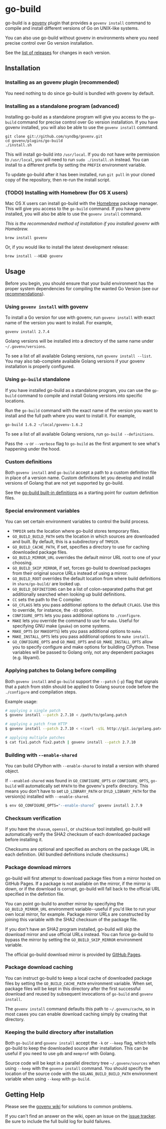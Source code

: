 # go-build

go-build is a [govenv](https://github.com/syndbg/govenv) plugin that
provides a `govenv install` command to compile and install different versions
of Go on UNIX-like systems.

You can also use go-build without govenv in environments where you need
precise control over Go version installation.

See the [list of releases](https://github.com/syndbg/govenv/releases)
for changes in each version.


## Installation

### Installing as an govenv plugin (recommended)

You need nothing to do since go-build is bundled with govenv by
default.

### Installing as a standalone program (advanced)

Installing go-build as a standalone program will give you access to the
`go-build` command for precise control over Go version installation. If you
have govenv installed, you will also be able to use the `govenv install` command.

    git clone git://github.com/syndbg/govenv.git
    cd govenv/plugins/go-build
    ./install.sh

This will install go-build into `/usr/local`. If you do not have write
permission to `/usr/local`, you will need to run `sudo ./install.sh` instead.
You can install to a different prefix by setting the `PREFIX` environment
variable.

To update go-build after it has been installed, run `git pull` in your cloned
copy of the repository, then re-run the install script.

### (TODO) Installing with Homebrew (for OS X users)

Mac OS X users can install go-build with the [Homebrew](http://brew.sh)
package manager. This will give you access to the `go-build` command. If you
have govenv installed, you will also be able to use the `govenv install` command.

*This is the recommended method of installation if you installed govenv with
Homebrew.*

    brew install govenv

Or, if you would like to install the latest development release:

    brew install --HEAD govenv

## Usage

Before you begin, you should ensure that your build environment has the proper
system dependencies for compiling the wanted Go Version (see our [recommendations](https://github.com/syndbg/govenv/wiki#suggested-build-environment)).

### Using `govenv install` with govenv

To install a Go version for use with govenv, run `govenv install` with
exact name of the version you want to install. For example,

    govenv install 2.7.4

Golang versions will be installed into a directory of the same name under
`~/.govenv/versions`.

To see a list of all available Golang versions, run `govenv install --list`. You
may also tab-complete available Golang versions if your govenv installation is
properly configured.

### Using `go-build` standalone

If you have installed go-build as a standalone program, you can use the
`gp-build` command to compile and install Golang versions into specific
locations.

Run the `go-build` command with the exact name of the version you want to
install and the full path where you want to install it. For example,

    go-build 1.6.2 ~/local/govenv-1.6.2

To see a list of all available Golang versions, run `go-build --definitions`.

Pass the `-v` or `--verbose` flag to `go-build` as the first argument to see
what's happening under the hood.

### Custom definitions

Both `govenv install` and `go-build` accept a path to a custom definition file
in place of a version name. Custom definitions let you develop and install
versions of Golang that are not yet supported by go-build.

See the [go-build built-in definitions](https://github.com/syndbg/govenv/tree/master/plugins/go-build/share/go-build) as a starting point for
custom definition files.

[definitions]: https://github.com/syndbg/govenv/tree/master/plugins/go-build/share/go-build

### Special environment variables

You can set certain environment variables to control the build process.

* `TMPDIR` sets the location where go-build stores temporary files.
* `GO_BUILD_BUILD_PATH` sets the location in which sources are downloaded and
  built. By default, this is a subdirectory of `TMPDIR`.
* `GO_BUILD_CACHE_PATH`, if set, specifies a directory to use for caching
  downloaded package files.
* `GO_BUILD_MIRROR_URL` overrides the default mirror URL root to one of your
  choosing.
* `GO_BUILD_SKIP_MIRROR`, if set, forces go-build to download packages from
  their original source URLs instead of using a mirror.
* `GO_BUILD_ROOT` overrides the default location from where build definitions
  in `share/go-build/` are looked up.
* `GO_BUILD_DEFINITIONS` can be a list of colon-separated paths that get
  additionally searched when looking up build definitions.
* `CC` sets the path to the C compiler.
* `GO_CFLAGS` lets you pass additional options to the default `CFLAGS`. Use
  this to override, for instance, the `-O3` option.
* `CONFIGURE_OPTS` lets you pass additional options to `./configure`.
* `MAKE` lets you override the command to use for `make`. Useful for specifying
  GNU make (`gmake`) on some systems.
* `MAKE_OPTS` (or `MAKEOPTS`) lets you pass additional options to `make`.
* `MAKE_INSTALL_OPTS` lets you pass additional options to `make install`.
* `GO_CONFIGURE_OPTS` and `GO_MAKE_OPTS` and `GO_MAKE_INSTALL_OPTS` allow
  you to specify configure and make options for buildling CPython. These variables
  will be passed to Golang only, not any dependent packages (e.g. libyaml).

### Applying patches to Golang before compiling

Both `govenv install` and `go-build` support the `--patch` (`-p`) flag that
signals that a patch from stdin should be applied to Golang source code before
the `./configure` and compilation steps.

Example usage:

```sh
# applying a single patch
$ govenv install --patch 2.7.10 < /path/to/golang.patch

# applying a patch from HTTP
$ govenv install --patch 2.7.10 < <(curl -sSL http://git.io/golang.patch)

# applying multiple patches
$ cat fix1.patch fix2.patch | govenv install --patch 2.7.10
```


### Building with `--enable-shared`

You can build CPython with `--enable-shared` to install a version with
shared object.

If `--enabled-shared` was found in `GO_CONFIGURE_OPTS` or `CONFIGURE_OPTS`,
`go-build` will automatically set `RPATH` to the govenv's prefix directory.
This means you don't have to set `LD_LIBRARY_PATH` or `DYLD_LIBRARY_PATH` for
the version(s) installed with `--enable-shared`.

```sh
$ env GO_CONFIGURE_OPTS="--enable-shared` govenv install 2.7.9
```

### Checksum verification

If you have the `shasum`, `openssl`, or `sha256sum` tool installed, go-build will
automatically verify the SHA2 checksum of each downloaded package before
installing it.

Checksums are optional and specified as anchors on the package URL in each
definition. (All bundled definitions include checksums.)

### Package download mirrors

go-build will first attempt to download package files from a mirror hosted on
GitHub Pages. If a package is not available on the mirror, if the mirror
is down, or if the download is corrupt, go-build will fall back to the
official URL specified in the defintion file.

You can point go-build to another mirror by specifying the
`GO_BUILD_MIRROR_URL` environment variable--useful if you'd like to run your
own local mirror, for example. Package mirror URLs are constructed by joining
this variable with the SHA2 checksum of the package file.

If you don't have an SHA2 program installed, go-build will skip the download
mirror and use official URLs instead. You can force go-build to bypass the
mirror by setting the `GO_BUILD_SKIP_MIRROR` environment variable.

The official go-build download mirror is provided by
[GitHub Pages](http://syndbg.github.io/golangs/).

### Package download caching

You can instruct go-build to keep a local cache of downloaded package files
by setting the `GO_BUILD_CACHE_PATH` environment variable. When set, package
files will be kept in this directory after the first successful download and
reused by subsequent invocations of `go-build` and `govenv install`.

The `govenv install` command defaults this path to `~/.govenv/cache`, so in most
cases you can enable download caching simply by creating that directory.

### Keeping the build directory after installation

Both `go-build` and `govenv install` accept the `-k` or `--keep` flag, which
tells go-build to keep the downloaded source after installation. This can be
useful if you need to use `gdb` and `memprof` with Golang.

Source code will be kept in a parallel directory tree `~/.govenv/sources` when
using `--keep` with the `govenv install` command. You should specify the
location of the source code with the `GOLANG_BUILD_BUILD_PATH` environment
variable when using `--keep` with `go-build`.


## Getting Help

Please see the [govenv wiki](https://github.com/syndbg/govenv/wiki) for solutions to common problems.

[wiki]: https://github.com/syndbg/govenv/wiki

If you can't find an answer on the wiki, open an issue on the [issue
tracker](https://github.com/syndbg/govenv/issues). Be sure to include
the full build log for build failures.
